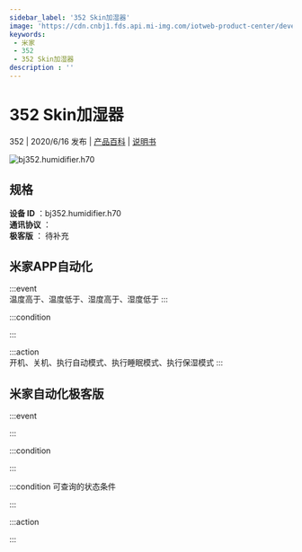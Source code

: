 ```yaml
---
sidebar_label: '352 Skin加湿器'
image: 'https://cdn.cnbj1.fds.api.mi-img.com/iotweb-product-center/developer_1592195041967uXMGchfK.png?GalaxyAccessKeyId=AKVGLQWBOVIRQ3XLEW&Expires=9223372036854775807&Signature=VWzbB+STUh5ScoGMrlV862+KDDY='
keywords: 
 - 米家
 - 352
 - 352 Skin加湿器
description : ''
---
```

# 352 Skin加湿器

352 | 2020/6/16 发布 | [产品百科](https://home.mi.com/webapp/content/baike/product/index.html?model=bj352.humidifier.h70/) | [说明书](https://home.mi.com/views/introduction.html?model=bj352.humidifier.h70&region=cn)

![bj352.humidifier.h70](https://cdn.cnbj1.fds.api.mi-img.com/iotweb-product-center/developer_1592195041967uXMGchfK.png?GalaxyAccessKeyId=AKVGLQWBOVIRQ3XLEW&Expires=9223372036854775807&Signature=VWzbB+STUh5ScoGMrlV862+KDDY=)

## 规格  
> 
**设备 ID** ：bj352.humidifier.h70  
**通讯协议** ：  
**极客版**  ： 待补充 


## 米家APP自动化  

:::event  
温度高于、温度低于、湿度高于、湿度低于
:::

:::condition  

:::

:::action   
开机、关机、执行自动模式、执行睡眠模式、执行保湿模式
:::

## 米家自动化极客版  

:::event  

:::

:::condition  

:::

:::condition 可查询的状态条件  

:::

:::action  

:::

        
